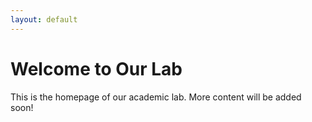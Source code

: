 ```yaml
---
layout: default
---
```


# Welcome to Our Lab

This is the homepage of our academic lab. More content will be added soon!
